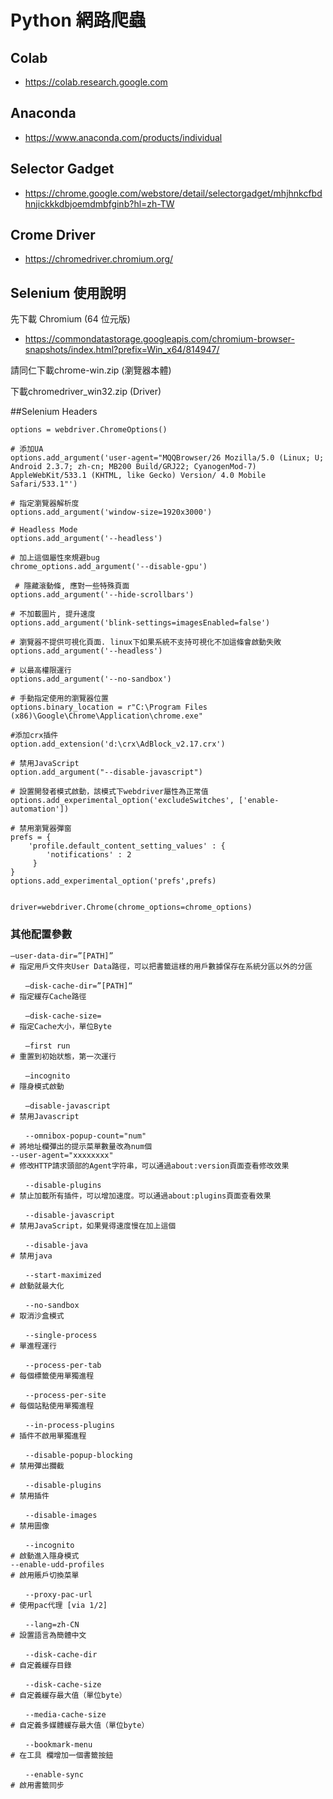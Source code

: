 # Python 網路爬蟲

## Colab
- https://colab.research.google.com

## Anaconda
- https://www.anaconda.com/products/individual

## Selector Gadget
- https://chrome.google.com/webstore/detail/selectorgadget/mhjhnkcfbdhnjickkkdbjoemdmbfginb?hl=zh-TW

## Crome Driver
- https://chromedriver.chromium.org/

## Selenium 使用說明

先下載 Chromium (64 位元版)

- https://commondatastorage.googleapis.com/chromium-browser-snapshots/index.html?prefix=Win_x64/814947/

請同仁下載chrome-win.zip (瀏覽器本體)

下載chromedriver_win32.zip (Driver) 

##Selenium Headers

```` 
options = webdriver.ChromeOptions()

# 添加UA
options.add_argument('user-agent="MQQBrowser/26 Mozilla/5.0 (Linux; U; Android 2.3.7; zh-cn; MB200 Build/GRJ22; CyanogenMod-7) AppleWebKit/533.1 (KHTML, like Gecko) Version/ 4.0 Mobile Safari/533.1"')

# 指定瀏覽器解析度
options.add_argument('window-size=1920x3000')

# Headless Mode
options.add_argument('--headless')  

# 加上這個屬性來規避bug
chrome_options.add_argument('--disable-gpu')

 # 隱藏滾動條, 應對一些特殊頁面
options.add_argument('--hide-scrollbars')

# 不加載圖片, 提升速度
options.add_argument('blink-settings=imagesEnabled=false')

# 瀏覽器不提供可視化頁面. linux下如果系統不支持可視化不加這條會啟動失敗
options.add_argument('--headless')

# 以最高權限運行
options.add_argument('--no-sandbox')

# 手動指定使用的瀏覽器位置
options.binary_location = r"C:\Program Files (x86)\Google\Chrome\Application\chrome.exe"

#添加crx插件
option.add_extension('d:\crx\AdBlock_v2.17.crx')

# 禁用JavaScript
option.add_argument("--disable-javascript")

# 設置開發者模式啟動，該模式下webdriver屬性為正常值
options.add_experimental_option('excludeSwitches', ['enable-automation'])

# 禁用瀏覽器彈窗
prefs = {
    'profile.default_content_setting_values' : {
        'notifications' : 2
     }
}
options.add_experimental_option('prefs',prefs)


driver=webdriver.Chrome(chrome_options=chrome_options)

````

### 其他配置參數
````
–user-data-dir=”[PATH]”
# 指定用戶文件夾User Data路徑，可以把書籤這樣的用戶數據保存在系統分區以外的分區

　　–disk-cache-dir=”[PATH]“
# 指定緩存Cache路徑

　　–disk-cache-size=
# 指定Cache大小，單位Byte

　　–first run
# 重置到初始狀態，第一次運行

　　–incognito
# 隱身模式啟動

　　–disable-javascript
# 禁用Javascript

　　--omnibox-popup-count="num"
# 將地址欄彈出的提示菜單數量改為num個
--user-agent="xxxxxxxx"
# 修改HTTP請求頭部的Agent字符串，可以通過about:version頁面查看修改效果

　　--disable-plugins
# 禁止加載所有插件，可以增加速度。可以通過about:plugins頁面查看效果

　　--disable-javascript
# 禁用JavaScript，如果覺得速度慢在加上這個

　　--disable-java
# 禁用java

　　--start-maximized
# 啟動就最大化

　　--no-sandbox
# 取消沙盒模式

　　--single-process
# 單進程運行

　　--process-per-tab
# 每個標籤使用單獨進程

　　--process-per-site
# 每個站點使用單獨進程

　　--in-process-plugins
# 插件不啟用單獨進程

　　--disable-popup-blocking
# 禁用彈出攔截

　　--disable-plugins
# 禁用插件

　　--disable-images
# 禁用圖像

　　--incognito
# 啟動進入隱身模式
--enable-udd-profiles
# 啟用賬戶切換菜單

　　--proxy-pac-url
# 使用pac代理 [via 1/2]

　　--lang=zh-CN
# 設置語言為簡體中文

　　--disk-cache-dir
# 自定義緩存目錄

　　--disk-cache-size
# 自定義緩存最大值（單位byte）

　　--media-cache-size
# 自定義多媒體緩存最大值（單位byte）

　　--bookmark-menu
# 在工具 欄增加一個書籤按鈕

　　--enable-sync
# 啟用書籤同步


````
